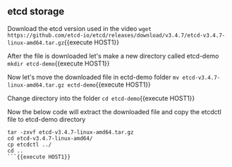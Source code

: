 ## etcd storage

Download the etcd version used in the video 
`wget https://github.com/etcd-io/etcd/releases/download/v3.4.7/etcd-v3.4.7-linux-amd64.tar.gz`{{execute HOST1}}

After the file is downloaded let's make a new directory called etcd-demo
`mkdir etcd-demo`{{execute HOST1}}

Now let's move the downloaded file in ectd-demo folder
`mv etcd-v3.4.7-linux-amd64.tar.gz ectd-demo`{{execute HOST1}}

Change directory into the folder
`cd etcd-demo`{{execute HOST1}}

Now the below code will extract the downloaded file and copy the etcdctl file to etcd-demo directory 
```
tar -zxvf etcd-v3.4.7-linux-amd64.tar.gz
cd etcd-v3.4.7-linux-amd64/
cp etcdctl ../
cd ..
```{{execute HOST1}}

